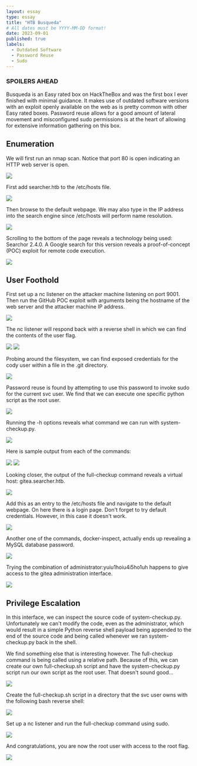 ```yaml
---
layout: essay
type: essay
title: "HTB Busqueda"
# All dates must be YYYY-MM-DD format!
date: 2023-09-01
published: true
labels:
  - Outdated Software
  - Password Reuse
  - Sudo
---
```


### SPOILERS AHEAD

Busqueda is an Easy rated box on HackTheBox and was the first box I ever finished with minimal guidance.  It makes use of outdated software versions with an exploit openly available on the web as is pretty common with other Easy rated boxes.  Password reuse allows for a good amount of lateral movement and misconfigured sudo permissions is at the heart of allowing for extensive information gathering on this box.

## Enumeration

We will first run an nmap scan.  Notice that port 80 is open indicating an HTTP web server is open.

<img class="img-fluid" src="/img/busqueda/nmap.png">

First add searcher.htb to the /etc/hosts file.

<img class="img-fluid" src="/img/busqueda/hosts.png">

Then browse to the default webpage.  We may also type in the IP address into the search engine since /etc/hosts will perform name resolution.

<img class="img-fluid" src="/img/busqueda/webpage.png">

Scrolling to the bottom of the page reveals a technology being used: Searchor 2.4.0.  A Google search for this version reveals a proof-of-concept (POC) exploit for remote code execution.

<img class="img-fluid" src="/img/busqueda/webpage_searchor.png">

## User Foothold

First set up a nc listener on the attacker machine listening on port 9001.  Then run the GitHub POC exploit with arguments being the hostname of the web server and the attacker machine IP address.

<img class="img-fluid" src="/img/busqueda/run_exploit.png">

The nc listener will respond back with a reverse shell in which we can find the contents of the user flag.

<img class="img-fluid" src="/img/busqueda/nc_listener.png">
<img class="img-fluid" src="/img/busqueda/user_flag.png">

Probing around the filesystem, we can find exposed credentials for the cody user within a file in the .git directory.

<img class="img-fluid" src="/img/busqueda/discovered_credentials.png">

Password reuse is found by attempting to use this password to invoke sudo for the current svc user.  We find that we can execute one specific python script as the root user.

<img class="img-fluid" src="/img/busqueda/sudo_permissions.png">

Running the -h options reveals what command we can run with system-checkup.py.

<img class="img-fluid" src="/img/busqueda/system-checkup_help.png">

Here is sample output from each of the commands:

<img class="img-fluid" src="/img/busqueda/system-checkup_output.png">
<img class="img-fluid" src="/img/busqueda/docker-inspect_output.png">

Looking closer, the output of the full-checkup command reveals a virtual host: gitea.searcher.htb.

<img class="img-fluid" src="/img/busqueda/gitea_vhost.png">

Add this as an entry to the /etc/hosts file and navigate to the default webpage.  On here there is a login page.  Don't forget to try default credentials.  However, in this case it doesn't work.

<img class="img-fluid" src="/img/busqueda/gitea_webpage.png">

Another one of the commands, docker-inspect, actually ends up revealing a MySQL database password.

<img class="img-fluid" src="/img/busqueda/docker-inspect_credentials.png">

Trying the combination of administrator:yuiu1hoiu4i5ho1uh happens to give access to the gitea administration interface.

<img class="img-fluid" src="/img/busqueda/gitea_admin_login.png">

## Privilege Escalation

In this interface, we can inspect the source code of system-checkup.py.  Unfortunately we can't modify the code, even as the administrator, which would result in a simple Python reverse shell payload being appended to the end of the source code and being called whenever we ran system-checkup.py back in the shell.

We find something else that is interesting however.  The full-checkup command is being called using a relative path.  Because of this, we can create our own full-checkup.sh script and have the system-checkup.py script run our own script as the root user.  That doesn't sound good...

<img class="img-fluid" src="/img/busqueda/source_code_inspection.png">

Create the full-checkup.sh script in a directory that the svc user owns with the following bash reverse shell:

<img class="img-fluid" src="/img/busqueda/reverse_shell_payload.png">

Set up a nc listener and run the full-checkup command using sudo.

<img class="img-fluid" src="/img/busqueda/full-checkup.png">

And congratulations, you are now the root user with access to the root flag.

<img class="img-fluid" src="/img/busqueda/root_flag.png">
